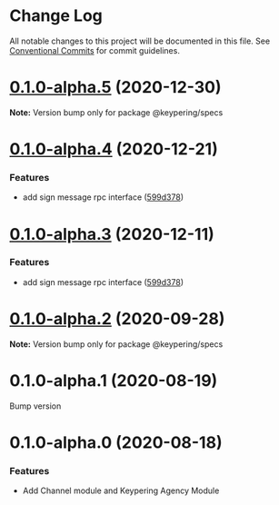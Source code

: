 # Change Log

All notable changes to this project will be documented in this file.
See [Conventional Commits](https://conventionalcommits.org) for commit guidelines.

# [0.1.0-alpha.5](https://github.com/nervosnetwork/keypering/compare/v0.1.0-alpha.4...v0.1.0-alpha.5) (2020-12-30)

**Note:** Version bump only for package @keypering/specs





# [0.1.0-alpha.4](https://github.com/nervosnetwork/keypering/compare/v0.1.0-alpha.2...v0.1.0-alpha.4) (2020-12-21)


### Features

* add sign message rpc interface ([599d378](https://github.com/nervosnetwork/keypering/commit/599d378eec67c97475b8b31eba571139b43dc8b8))





# [0.1.0-alpha.3](https://github.com/nervosnetwork/keypering/compare/v0.1.0-alpha.2...v0.1.0-alpha.3) (2020-12-11)


### Features

* add sign message rpc interface ([599d378](https://github.com/nervosnetwork/keypering/commit/599d378eec67c97475b8b31eba571139b43dc8b8))





# [0.1.0-alpha.2](https://github.com/nervosnetwork/keypering/compare/v0.1.0-alpha.1...v0.1.0-alpha.2) (2020-09-28)

**Note:** Version bump only for package @keypering/specs





# 0.1.0-alpha.1 (2020-08-19)


Bump version





# 0.1.0-alpha.0 (2020-08-18)

### Features

* Add Channel module and Keypering Agency Module
